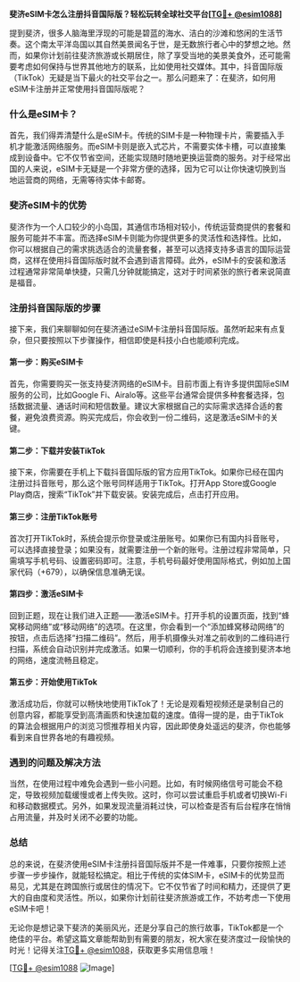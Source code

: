 **斐济eSIM卡怎么注册抖音国际版？轻松玩转全球社交平台[[TG💪+ @esim1088](https://t.me/s/esim1088)]**

提到斐济，很多人脑海里浮现的可能是碧蓝的海水、洁白的沙滩和悠闲的生活节奏。这个南太平洋岛国以其自然美景闻名于世，是无数旅行者心中的梦想之地。然而，如果你计划前往斐济旅游或长期居住，除了享受当地的美景美食外，还可能需要考虑如何保持与世界其他地方的联系，比如使用社交媒体。其中，抖音国际版（TikTok）无疑是当下最火的社交平台之一。那么问题来了：在斐济，如何用eSIM卡注册并正常使用抖音国际版呢？

### 什么是eSIM卡？
首先，我们得弄清楚什么是eSIM卡。传统的SIM卡是一种物理卡片，需要插入手机才能激活网络服务。而eSIM卡则是嵌入式芯片，不需要实体卡槽，可以直接集成到设备中。它不仅节省空间，还能实现随时随地更换运营商的服务。对于经常出国的人来说，eSIM卡无疑是一个非常方便的选择，因为它可以让你快速切换到当地运营商的网络，无需等待实体卡邮寄。

### 斐济eSIM卡的优势
斐济作为一个人口较少的小岛国，其通信市场相对较小，传统运营商提供的套餐和服务可能并不丰富。而选择eSIM卡则能为你提供更多的灵活性和选择性。比如，你可以根据自己的需求挑选适合的流量套餐，甚至可以选择支持多语言的国际运营商，这样在使用抖音国际版时就不会遇到语言障碍。此外，eSIM卡的安装和激活过程通常非常简单快捷，只需几分钟就能搞定，这对于时间紧张的旅行者来说简直是福音。

### 注册抖音国际版的步骤
接下来，我们来聊聊如何在斐济通过eSIM卡注册抖音国际版。虽然听起来有点复杂，但只要按照以下步骤操作，相信即使是科技小白也能顺利完成。

#### 第一步：购买eSIM卡
首先，你需要购买一张支持斐济网络的eSIM卡。目前市面上有许多提供国际eSIM服务的公司，比如Google Fi、Airalo等。这些平台通常会提供多种套餐选择，包括数据流量、通话时间和短信数量。建议大家根据自己的实际需求选择合适的套餐，避免浪费资源。购买完成后，你会收到一份二维码，这是激活eSIM卡的关键。

#### 第二步：下载并安装TikTok
接下来，你需要在手机上下载抖音国际版的官方应用TikTok。如果你已经在国内注册过抖音账号，那么这个账号同样适用于TikTok。打开App Store或Google Play商店，搜索“TikTok”并下载安装。安装完成后，点击打开应用。

#### 第三步：注册TikTok账号
首次打开TikTok时，系统会提示你登录或注册账号。如果你已有国内抖音账号，可以选择直接登录；如果没有，就需要注册一个新的账号。注册过程非常简单，只需填写手机号码、设置密码即可。注意，手机号码最好使用国际格式，例如加上国家代码（+679），以确保信息准确无误。

#### 第四步：激活eSIM卡
回到正题，现在让我们进入正题——激活eSIM卡。打开手机的设置页面，找到“蜂窝移动网络”或“移动网络”的选项。在这里，你会看到一个“添加蜂窝移动网络”的按钮，点击后选择“扫描二维码”。然后，用手机摄像头对准之前收到的二维码进行扫描，系统会自动识别并完成激活。如果一切顺利，你的手机将会连接到斐济本地的网络，速度流畅且稳定。

#### 第五步：开始使用TikTok
激活成功后，你就可以畅快地使用TikTok了！无论是观看短视频还是录制自己的创意内容，都能享受到高清画质和快速加载的速度。值得一提的是，由于TikTok的算法会根据用户的浏览习惯推荐相关内容，因此即使身处遥远的斐济，你也能够看到来自世界各地的有趣视频。

### 遇到的问题及解决方法
当然，在使用过程中难免会遇到一些小问题。比如，有时候网络信号可能会不稳定，导致视频加载缓慢或者上传失败。这时，你可以尝试重启手机或者切换Wi-Fi和移动数据模式。另外，如果发现流量消耗过快，可以检查是否有后台程序在悄悄占用流量，并及时关闭不必要的功能。

### 总结
总的来说，在斐济使用eSIM卡注册抖音国际版并不是一件难事，只要你按照上述步骤一步步操作，就能轻松搞定。相比于传统的实体SIM卡，eSIM卡的优势显而易见，尤其是在跨国旅行或居住的情况下。它不仅节省了时间和精力，还提供了更大的自由度和灵活性。所以，如果你计划前往斐济旅游或工作，不妨考虑一下使用eSIM卡吧！

无论你是想记录下斐济的美丽风光，还是分享自己的旅行故事，TikTok都是一个绝佳的平台。希望这篇文章能帮助到有需要的朋友，祝大家在斐济度过一段愉快的时光！记得关注[TG💪+ @esim1088](https://t.me/s/esim1088)，获取更多实用信息哦！

[[TG💪+ @esim1088](https://t.me/s/esim1088) ![Image](https://i.postimg.cc/4NQfJmqS/Snipaste-2025-05-13-00-14-12.png)]